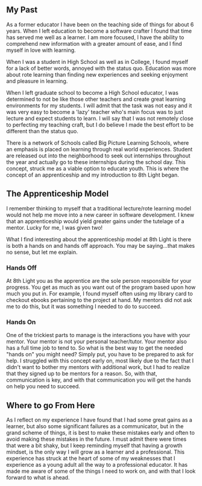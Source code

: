 <h2>My Past</h2>
As a former educator I have been on the teaching side of things for about 6 years. When I left education to become a software crafter I found that time has served me well as a learner. I am more focused, I have the ability to comprehend new information with a greater amount of ease, and I find myself in love with learning.

When I was a student in High School as well as in College, I found myself for a lack of better words, annoyed with the status quo. Education was more about rote learning than finding new experiences and seeking enjoyment and pleasure in learning.

When I left graduate school to become a High School educator, I was determined to not be like those other teachers and create great learning environments for my students. I will admit that the task was not easy and it was very easy to become a 'lazy' teacher who's main focus was to just lecture and expect students to learn. I will say that I was not remotely close to perfecting my teaching craft, but I do believe I made the best effort to be different than the status quo.

There is a network of Schools called Big Picture Learning Schools, where an emphasis is placed on learning through real world experiences. Student are released out into the neighborhood to seek out internships throughout the year and actually go to these internships during the school day. This concept, struck me as a viable option to educate youth. This is where the concept of an apprenticeship and my introduction to 8th Light began.

<h2>The Apprenticeship Model</h2>
I remember thinking to myself that a traditional lecture/rote learning model would not help me move into a new career in software development. I knew that an apprenticeship would yield greater gains under the tutelage of a mentor. Lucky for me, I was given two!

What I find interesting about the apprenticeship model at 8th Light is there is both a hands on and hands off approach. You may be saying...that makes no sense, but let me explain.

<h3>Hands Off</h3>
At 8th Light you as the apprentice are the sole person responsible for your progress. You get as much as you want out of the program based upon how much you put in. For example, I found myself often using my library card to checkout ebooks pertaining to the project at hand. My mentors did not ask me to do this, but it was something I needed to do to succeed.

<h3>Hands On</h3>
One of the trickiest parts to manage is the interactions you have with your mentor. Your mentor is not your personal teacher/tutor. Your mentor also has a full time job to tend to. So what is the best way to get the needed "hands on" you might need? Simply put, you have to be prepared to ask for help. I struggled with this concept early on, most likely due to the fact that I didn't want to bother my mentors with additional work, but I had to realize that they signed up to be mentors for a reason. So, with that, communication is key, and with that communication you will get the hands on help you need to succeed.

<h2>Where to go From Here</h2>
As I reflect on my experience I have found that I had some great gains as a learner, but also some significant failures as a communicator, but in the grand scheme of things, it is best to make these mistakes early and often to avoid making these mistakes in the future. I must admit there were times that were a bit shaky, but I keep reminding myself that having a growth mindset, is the only way I will grow as a learner and a professional. This experience has struck at the heart of some of my weaknesses that I experience as a young adult all the way to a professional educator. It has made me aware of some of the things I need to work on, and with that I look forward to what is ahead.
